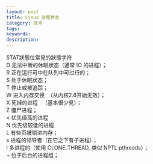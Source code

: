 ```yaml
---
layout: post
title: Linux 进程状态
category: 技术
tags: 
keywords:
description: 
---
```



STAT狀態位常見的狀態字符  
D 无法中断的休眠状态（通常 IO 的进程）；  
R 正在运行可中在队列中可过行的；  
S 处于休眠状态；  
T 停止或被追踪；  
W 进入内存交换  （从内核2.6开始无效）；  
X 死掉的进程   （基本很少見）；  
Z 僵尸进程；  
< 优先级高的进程  
N 优先级较低的进程  
L 有些页被锁进内存；  
s 进程的领导者（在它之下有子进程）；  
l 多进程的（使用 CLONE_THREAD, 类似 NPTL pthreads）；  
\+ 位于后台的进程组；  